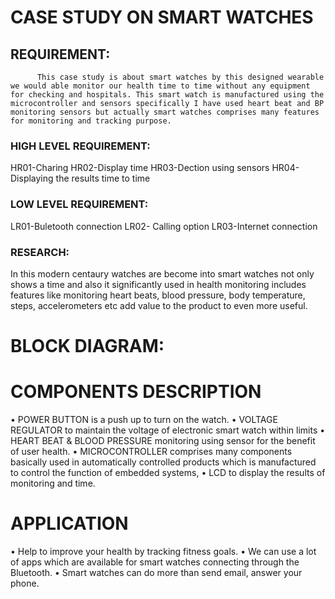 # CASE STUDY ON SMART WATCHES

## REQUIREMENT:
          This case study is about smart watches by this designed wearable we would able monitor our health time to time without any equipment for checking and hospitals. This smart watch is manufactured using the microcontroller and sensors specifically I have used heart beat and BP monitoring sensors but actually smart watches comprises many features for monitoring and tracking purpose.

### HIGH LEVEL REQUIREMENT:
   HR01-Charing
   HR02-Display time
   HR03-Dection using sensors
   HR04-Displaying the results time to time

### LOW LEVEL REQUIREMENT:
  LR01-Buletooth connection
  LR02- Calling option
  LR03-Internet connection

### RESEARCH:
  In this modern centaury watches are become into smart watches not only shows a time and also it significantly used in health monitoring includes features like monitoring heart beats, blood pressure, body temperature, steps, accelerometers etc add value to the product to even more useful.

# BLOCK DIAGRAM:
  
# COMPONENTS DESCRIPTION
  
•	POWER BUTTON is a push up to turn on the watch.
•	VOLTAGE REGULATOR to maintain the voltage of electronic smart watch within limits
•	HEART BEAT & BLOOD PRESSURE monitoring using sensor for the benefit of user health.
•	MICROCONTROLLER comprises many components basically used in automatically controlled products which is manufactured to control the function of embedded systems,
•	LCD to display the results of monitoring and time.


# APPLICATION
•	Help to improve your health by tracking fitness goals.
•	We can use a lot of apps which are available for smart watches connecting through the Bluetooth.
•	Smart watches can do more than send email, answer your phone.









